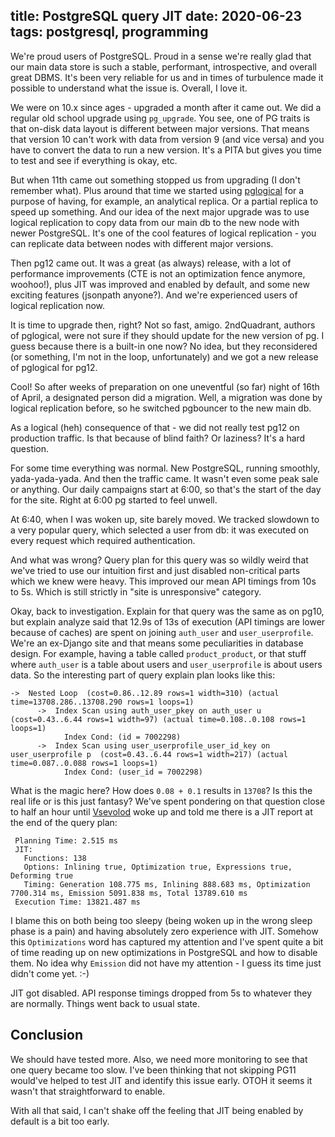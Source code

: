 title: PostgreSQL query JIT
date: 2020-06-23
tags: postgresql, programming
----

We're proud users of PostgreSQL. Proud in a sense we're really glad that our main data store is such a stable, performant, introspective, and overall great DBMS. It's been very reliable for us and in times of turbulence made it possible to understand what the issue is. Overall, I love it. 

We were on 10.x since ages - upgraded a month after it came out. We did a regular old school upgrade using `pg_upgrade`. You see, one of PG traits is that on-disk data layout is different between major versions. That means that version 10 can't work with data from version 9 (and vice versa) and you have to convert the data to run a new version. It's a PITA but gives you time to test and see if everything is okay, etc. 

But when 11th came out something stopped us from upgrading (I don't remember what). Plus around that time we started using [pglogical](https://www.2ndquadrant.com/en/resources/pglogical/) for a purpose of having, for example, an analytical replica. Or a partial replica to speed up something. And our idea of the next major upgrade was to use logical replication to copy data from our main db to the new node with newer PostgreSQL. It's one of the cool features of logical replication - you can replicate data between nodes with different major versions. 

Then pg12 came out. It was a great (as always) release, with a lot of performance improvements (CTE is not an optimization fence anymore, woohoo!), plus JIT was improved and enabled by default, and some new exciting features (jsonpath anyone?). And we're experienced users of logical replication now. 

It is time to upgrade then, right? Not so fast, amigo. 2ndQuadrant, authors of pglogical, were not sure if they should update for the new version of pg. I guess because there is a built-in one now? No idea, but they reconsidered (or something, I'm not in the loop, unfortunately) and we got a new release of pglogical for pg12.

Cool! So after weeks of preparation on one uneventful (so far) night of 16th of April, a designated person did a migration. Well, a migration was done by logical replication before, so he switched pgbouncer to the new main db. 

As a logical (heh) consequence of that - we did not really test pg12 on production traffic. Is that because of blind faith? Or laziness? It's a hard question.

For some time everything was normal. New PostgreSQL, running smoothly, yada-yada-yada. And then the traffic came. It wasn't even some peak sale or anything. Our daily campaigns start at 6:00, so that's the start of the day for the site. Right at 6:00 pg started to feel unwell.

At 6:40, when I was woken up, site barely moved. We tracked slowdown to a very popular query, which selected a user from db: it was executed on every request which required authentication. 

And what was wrong? Query plan for this query was so wildly weird that we've tried to use our intuition first and just disabled non-critical parts which we knew were heavy. This improved our mean API timings from 10s to 5s. Which is still strictly in "site is unresponsive" category.

Okay, back to investigation. Explain for that query was the same as on pg10, but explain analyze said that 12.9s of 13s of execution (API timings are lower because of caches) are spent on joining `auth_user` and `user_userprofile`. We're an ex-Django site and that means some peculiarities in database design. For example, having a table called `product_product`, or that stuff where `auth_user` is a table about users and `user_userprofile` is about users data. So the interesting part of query explain plan looks like this:

```
->  Nested Loop  (cost=0.86..12.89 rows=1 width=310) (actual time=13708.286..13708.290 rows=1 loops=1)
      ->  Index Scan using auth_user_pkey on auth_user u  (cost=0.43..6.44 rows=1 width=97) (actual time=0.108..0.108 rows=1 loops=1)
            Index Cond: (id = 7002298)
      ->  Index Scan using user_userprofile_user_id_key on user_userprofile p  (cost=0.43..6.44 rows=1 width=217) (actual time=0.087..0.088 rows=1 loops=1)
            Index Cond: (user_id = 7002298)
```

What is the magic here? How does `0.08 + 0.1` results in `13708`? Is this the real life or is this just fantasy? We've spent pondering on that question close to half an hour until [Vsevolod](https://vsevolod.net) woke up and told me there is a JIT report at the end of the query plan:

```
 Planning Time: 2.515 ms
 JIT:
   Functions: 138
   Options: Inlining true, Optimization true, Expressions true, Deforming true
   Timing: Generation 108.775 ms, Inlining 888.683 ms, Optimization 7700.314 ms, Emission 5091.838 ms, Total 13789.610 ms
 Execution Time: 13821.487 ms
```

I blame this on both being too sleepy (being woken up in the wrong sleep phase is a pain) and having absolutely zero experience with JIT. Somehow this `Optimizations` word has captured my attention and I've spent quite a bit of time reading up on new optimizations in PostgreSQL and how to disable them. No idea why `Emission` did not have my attention - I guess its time just didn't come yet. :-) 

JIT got disabled. API response timings dropped from 5s to whatever they are normally. Things went back to usual state.

## Conclusion

We should have tested more. Also, we need more monitoring to see that one query became too slow. I've been thinking that not skipping PG11 would've helped to test JIT and identify this issue early. OTOH it seems it wasn't that straightforward to enable.

With all that said, I can't shake off the feeling that JIT being enabled by default is a bit too early.